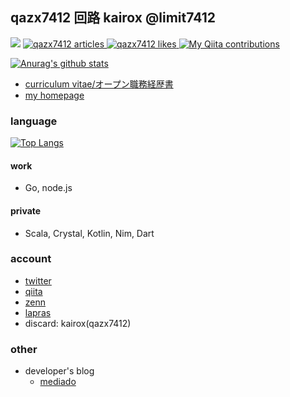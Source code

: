 ## qazx7412 回路 kairox @limit7412 
![](https://komarev.com/ghpvc/?username=limit7412&style=flat-square&color=lightgray)
<a href="https://zenn.dev/qazx7412/articles">
  <img src="https://zenn.badge.nikaera.com/s/qazx7412/articles?style=flat-square" alt="qazx7412 articles" />
</a>
<a href="https://zenn.dev/qazx7412">
  <img src="https://zenn.badge.nikaera.com/s/qazx7412/likes?style=flat-square" alt="qazx7412 likes" />
</a>
[![My Qiita contributions](https://qiita-badge.apiapi.app/s/qazx7412/contributions.svg)](http://qiita.com/qazx7412)

<!-- ![Twitter Follow](https://img.shields.io/twitter/follow/qazx7412?style=flat-square&logo=twitter&color=blue)
[![My Qiita posts](https://qiita-badge.apiapi.app/s/qazx7412/posts.svg)](http://qiita.com/qazx7412) -->

 
[![Anurag's github stats](https://github-readme-stats.vercel.app/api?username=limit7412&show_icons=true&theme=algolia)](https://github.com/anuraghazra/github-readme-stats)

  - [curriculum vitae/オープン職務経歴書](https://github.com/limit7412/curriculum_vitae)
  - [my homepage](https://www.newgenerations.im)

### language
[![Top Langs](https://github-readme-stats.vercel.app/api/top-langs/?username=limit7412&layout=compact&theme=algolia)](https://github.com/anuraghazra/github-readme-stats)
#### work
  - Go, node.js
#### private
  - Scala, Crystal, Kotlin, Nim, Dart

### account
  - [twitter](https://twitter.com/qazx7412)
  - [qiita](https://qiita.com/qazx7412)
  - [zenn](https://zenn.dev/qazx7412)
  - [lapras](https://lapras.com/public/8BHGKGL)
  - discard: kairox(qazx7412)
  
### other
  - developer's blog
    - [mediado](https://techdo.mediado.jp/search?q=%E3%82%A8%E3%83%B3%E3%82%B8%E3%83%8B%E3%82%A2%E3%81%AE%E5%9B%9E%E8%B7%AF)
